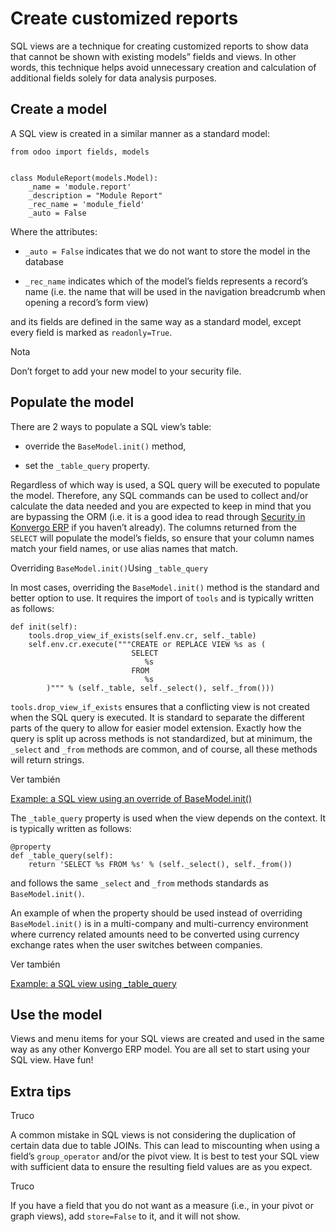 # Create customized reports

SQL views are a technique for creating customized reports to show data that
cannot be shown with existing models” fields and views. In other words, this
technique helps avoid unnecessary creation and calculation of additional
fields solely for data analysis purposes.

## Create a model

A SQL view is created in a similar manner as a standard model:

    
    
    from odoo import fields, models
    
    
    class ModuleReport(models.Model):
        _name = 'module.report'
        _description = "Module Report"
        _rec_name = 'module_field'
        _auto = False
    

Where the attributes:

  * `_auto = False` indicates that we do not want to store the model in the database

  * `_rec_name` indicates which of the model’s fields represents a record’s name (i.e. the name that will be used in the navigation breadcrumb when opening a record’s form view)

and its fields are defined in the same way as a standard model, except every
field is marked as `readonly=True`.

<div class="alert alert-primary">
<p class="alert-title">
Nota</p><p>Don’t forget to add your new model to your security file.</p>
</div>

## Populate the model

There are 2 ways to populate a SQL view’s table:

  * override the `BaseModel.init()` method,

  * set the `_table_query` property.

Regardless of which way is used, a SQL query will be executed to populate the
model. Therefore, any SQL commands can be used to collect and/or calculate the
data needed and you are expected to keep in mind that you are bypassing the
ORM (i.e. it is a good idea to read through [Security in
Konvergo ERP](../reference/backend/security#reference-security) if you haven’t
already). The columns returned from the `SELECT` will populate the model’s
fields, so ensure that your column names match your field names, or use alias
names that match.

Overriding `BaseModel.init()`Using `_table_query`

In most cases, overriding the `BaseModel.init()` method is the standard and
better option to use. It requires the import of `tools` and is typically
written as follows:

    
    
    def init(self):
        tools.drop_view_if_exists(self.env.cr, self._table)
        self.env.cr.execute("""CREATE or REPLACE VIEW %s as (
                               SELECT
                                  %s
                               FROM
                                  %s
            )""" % (self._table, self._select(), self._from()))
    

`tools.drop_view_if_exists` ensures that a conflicting view is not created
when the SQL query is executed. It is standard to separate the different parts
of the query to allow for easier model extension. Exactly how the query is
split up across methods is not standardized, but at minimum, the `_select` and
`_from` methods are common, and of course, all these methods will return
strings.

<div class="alert alert-secondary">
<p class="alert-title">
Ver también</p><p><a href="https://github.com/odoo/odoo/blob/16.0/addons/project/report/project_report.py">Example: a SQL view using an override of BaseModel.init()</a></p>
</div>

The `_table_query` property is used when the view depends on the context. It
is typically written as follows:

    
    
    @property
    def _table_query(self):
        return 'SELECT %s FROM %s' % (self._select(), self._from())
    

and follows the same `_select` and `_from` methods standards as
`BaseModel.init()`.

An example of when the property should be used instead of overriding
`BaseModel.init()` is in a multi-company and multi-currency environment where
currency related amounts need to be converted using currency exchange rates
when the user switches between companies.

<div class="alert alert-secondary">
<p class="alert-title">
Ver también</p><p><a href="https://github.com/odoo/odoo/blob/16.0/addons/account/report/account_invoice_report.py">Example: a SQL view using _table_query</a></p>
</div>

## Use the model

Views and menu items for your SQL views are created and used in the same way
as any other Konvergo ERP model. You are all set to start using your SQL view. Have
fun!

## Extra tips

<div class="alert alert-info">
<p class="alert-title">
Truco</p><p>A common mistake in SQL views is not considering the duplication of certain data
due to table JOINs. This can lead to miscounting when using a field’s <code>group_operator</code>
and/or the pivot view. It is best to test your SQL view with sufficient data to ensure the
resulting field values are as you expect.</p>
</div> <div class="alert alert-info">
<p class="alert-title">
Truco</p><p>If you have a field that you do not want as a measure (i.e., in your pivot or graph views), add
<code>store=False</code> to it, and it will not show.</p>
</div>

